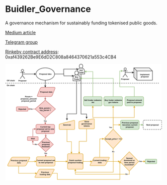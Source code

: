 # Buidler_Governance
A governance mechanism for sustainably funding tokenised public goods.

[Medium article]()

[Telegram group](https://t.me/Buidler_Governance)

[Rinkeby contract address](https://rinkeby.etherscan.io/address/0xaf439262Be9E6dD2C808a8464370621a553c4CB4): 0xaf439262Be9E6dD2C808a8464370621a553c4CB4

![image info](./flowcharts/gov_flow7.png)
